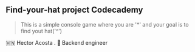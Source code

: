 ## Find-your-hat project Codecademy


> This is a simple console game where you are '*' and your 
goal is to find yout hat('^')

🇭🇳 Hector Acosta . 🚀 Backend engineer
